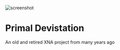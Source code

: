 ![screenshot](https://mikecann.co.uk/wp-content/uploads/2009/08/lieroxna1.jpg)

# Primal Devistation

An old and retired XNA project from many years ago
